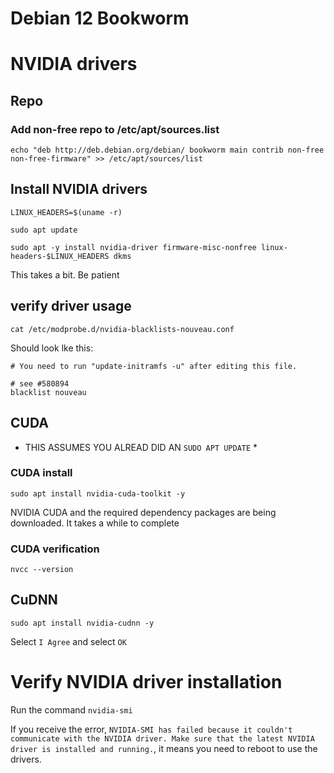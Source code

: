 # Debian 12 Bookworm
# NVIDIA drivers
## Repo
### Add non-free repo to /etc/apt/sources.list

`echo "deb http://deb.debian.org/debian/ bookworm main contrib non-free non-free-firmware" >> /etc/apt/sources/list`

### 

## Install NVIDIA drivers
`LINUX_HEADERS=$(uname -r)`

`sudo apt update`

`sudo apt -y install nvidia-driver firmware-misc-nonfree linux-headers-$LINUX_HEADERS dkms`

This takes a bit.  Be patient

## verify driver usage

`cat /etc/modprobe.d/nvidia-blacklists-nouveau.conf`

Should look lke this:

```
# You need to run "update-initramfs -u" after editing this file.

# see #580894
blacklist nouveau
```

## CUDA
* THIS ASSUMES YOU ALREAD DID AN `SUDO APT UPDATE` *
### CUDA install

`sudo apt install nvidia-cuda-toolkit -y`

NVIDIA CUDA and the required dependency packages are being downloaded. It takes a while to complete

### CUDA verification
`nvcc --version`

## CuDNN
`sudo apt install nvidia-cudnn -y`

Select `I Agree` and select `OK`

# Verify NVIDIA driver installation

Run the command `nvidia-smi`

If you receive the error, `NVIDIA-SMI has failed because it couldn't communicate with the NVIDIA driver. Make sure that the latest NVIDIA driver is installed and running.`, it means you need to reboot to use the drivers.